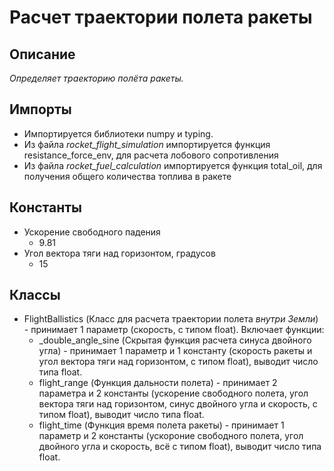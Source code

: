 # Расчет траектории полета ракеты

## Описание
*Определяет траекторию полёта ракеты.*

## Импорты
- Импортируется библиотеки numpy и typing.
- Из файла _rocket_flight_simulation_ импортируется функция resistance_force_env, для расчета лобового сопротивления
- Из файла _rocket_fuel_calculation_ импортируется функция total_oil, для получения общего количества топлива в ракете

## Константы
- Ускорение свободного падения
	- 9.81
- Угол вектора тяги над горизонтом, градусов
	- 15

## Классы
- FlightBallistics (Класс для расчета траектории полета *внутри Земли*) - принимает 1 параметр (скорость, с типом float).
Включает функции:
	- \_double_angle_sine (Скрытая функция расчета синуса двойного угла) - принимает 1 параметр и 1 константу (скорость ракеты и угол вектора тяги над горизонтом, с типом float), выводит число типа float.
	- flight_range (Функция дальности полета) - принимает 2 параметра и 2 константы (ускорение свободного полета, угол вектора тяги над горизонтом, синус двойного угла и скорость, с типом float), выводит число типа float.
	- flight_time (Функция время полета ракеты) - принимает 1 параметр и 2 константы (ускороние свободного полета, угол двойного угла и скорость, всё с типом float), выводит число типа float.